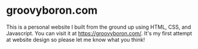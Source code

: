 # groovyboron.com
This is a personal website I built from the ground up using HTML, CSS, and Javascript. You can visit it at https://groovyboron.com/. It's my first attempt at website design so please let me know what you think!
